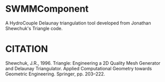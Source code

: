# SWMMComponent

A HydroCouple Delaunay triangulation tool developed from 
Jonathan Shewchuk's Triangle code.


# CITATION

Shewchuk, J.R., 1996. Triangle: Engineering a 2D Quality Mesh Generator and Delaunay Triangulator. Applied Computational Geometry towards Geometric Engineering. Springer, pp. 203–222.
